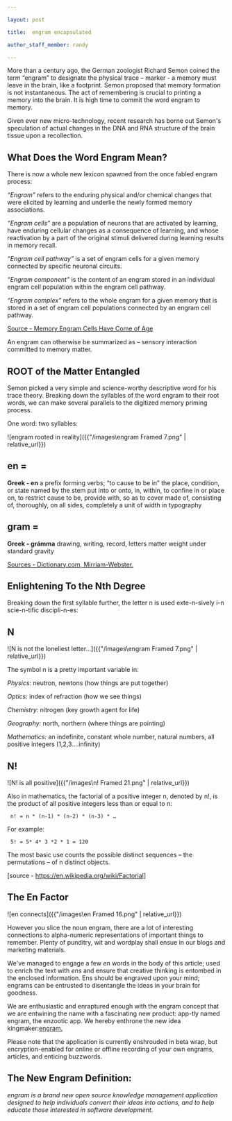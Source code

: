 ```yaml
--- 

layout: post 

title:  engram encapsulated 

author_staff_member: randy 

--- 
```


More than a century ago, the German zoologist Richard Semon coined the term “engram” to designate the physical trace – marker - a memory must leave in the brain, like a footprint. Semon proposed that memory formation is not instantaneous. The act of remembering is crucial to printing a memory into the brain. It is high time to commit the word engram to memory.

Given ever new micro-technology, recent research has borne out Semon's speculation of actual changes in the DNA and RNA structure of the brain tissue upon a recollection.

## What Does the Word Engram Mean?

There is now a whole new lexicon spawned from the once fabled engram process: 

*“Engram”* refers to the enduring physical and/or chemical changes that were elicited by learning and underlie the newly formed memory associations.

*“Engram cells”* are a population of neurons that are activated by learning, have enduring cellular changes as a consequence of learning, and whose reactivation by a part of the original stimuli delivered during learning results in memory recall.

*“Engram cell pathway”* is a set of engram cells for a given memory connected by specific neuronal circuits.

*“Engram component”* is the content of an engram stored in an individual engram cell population within the engram cell pathway.

*“Engram complex”* refers to the whole engram for a given memory that is stored in a set of engram cell populations connected by an engram cell pathway.

[Source - Memory Engram Cells Have Come of Age](https://www.cell.com/neuron/comments/S0896-6273(15)00677-7)

An engram can otherwise be summarized as – sensory interaction committed to memory matter.


## ROOT of the Matter Entangled


Semon picked a very simple and science-worthy descriptive word for his trace theory. Breaking down the syllables of the word engram to their root words, we can make several parallels to the digitized memory priming process.

One word: two syllables:

![engram rooted in reality]({{"/images\engram Framed 7.png" | relative_url}})

## en =

__Greek - en__
     a prefix forming verbs; “to cause to be in” the place, condition, or state named by the stem
     put into or onto, in, within, to confine in or place on, to restrict
     cause to be, provide with, so as to cover
     made of, consisting of, thoroughly, on all sides, completely
     a unit of width in typography

## gram =

__Greek - grámma__
     drawing, writing, record, letters
     matter weight under standard gravity

[Sources - Dictionary.com, ](https://www.dictionary.com)[Mirriam-Webster.](https://www.merriam-webster)


## Enlightening To the Nth Degree


Breaking down the first syllable further, the letter n is used exte-n-sively i-n scie-n-tific discipli-n-es:


## N


![N is not the loneliest letter...]({{"/images\engram Framed 7.png" | relative_url}})

The symbol n is a pretty important variable in:

_*Physics:*_ neutron, newtons (how things are put together)

*Optics:* index of refraction (how we see things)

*Chemistry:* nitrogen (key growth agent for life)

*Geography:* north, northern (where things are pointing)

*Mathematics:* an indefinite, constant whole number, natural numbers, all positive integers (1,2,3....infinity)


## N!

![N! is all positive]({{"/images\n! Framed 21.png" | relative_url}})

Also in mathematics, the factorial of a positive integer n, denoted by n!, is the product of all positive integers less than or equal to n:

     n! = n * (n-1) * (n-2) * (n-3) * …

For example:

     5! = 5* 4* 3 *2 * 1 = 120

The most basic use counts the possible distinct sequences – the permutations – of n distinct objects.

[source - https://en.wikipedia.org/wiki/Factorial]


## The En Factor

![en connects]({{"/images\en Framed 16.png" | relative_url}})

However you slice the noun engram, there are a lot of interesting connections to alpha-numeric representations of important things to remember. Plenty of punditry, wit and wordplay shall ensue in our blogs and marketing materials.

We've managed to engage a few *en* words in the body of this article; used to enrich the text with *ens* and ensure that creative thinking is entombed in the enclosed information. Ens should be engraved upon your mind; engrams can be entrusted to disentangle the ideas in your brain for goodness.

We are enthusiastic and enraptured enough with the engram concept that we are entwining the name with a fascinating new product: app-tly named engram, the enzootic app. We hereby enthrone the new idea kingmaker:[engram.](https://engram.xyzdigital.com)

Please note that the application is currently enshrouded in beta wrap, but encryption-enabled for online or offline recording of your own engrams, articles, and enticing buzzwords.


## The New Engram Definition:


*engram is a brand new open source knowledge management application designed to help individuals convert their ideas into actions, and to help educate those interested in software development.*
